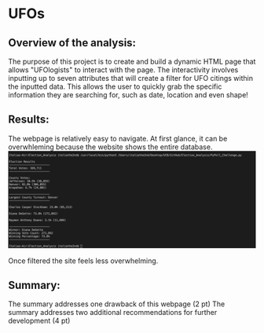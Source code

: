 # UFOs

## Overview of the analysis:

The purpose of this project is to create and build a dynamic HTML page that allows "UFOlogists" to interact with the page. The interactivity involves inputting up to seven attributes that will create a filter for UFO citings within the inputted data. This allows the user to quickly grab the specific information they are searching for, such as date, location and even shape! 


## Results:
The webpage is relatively easy to navigate. At first glance, it can be overwhleming because the website shows the entire database. 
![Screen Shot 2021-04-04 at 3.02.13 PM.png](https://github.com/italiacardenas/Election_Analysis/blob/3f2bd45ef045796f178a022020939c3cda357db3/Resources/Screen%20Shot%202021-04-04%20at%203.02.13%20PM.png)

Once filtered the site feels less overwhelming.


## Summary:

The summary addresses one drawback of this webpage (2 pt)
The summary addresses two additional recommendations for further development (4 pt)

